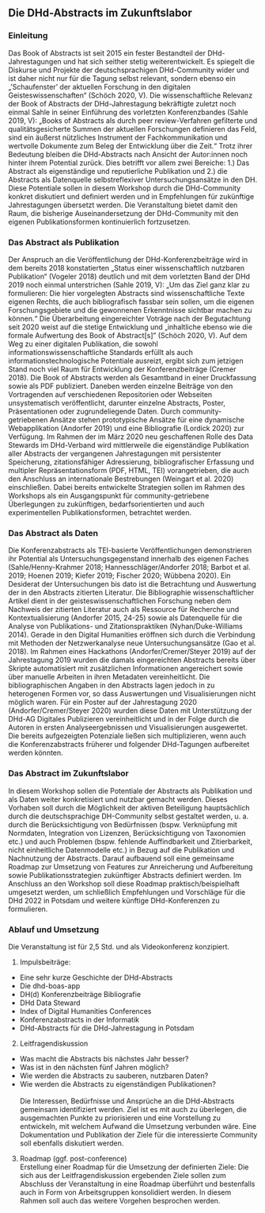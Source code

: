 ## Die DHd-Abstracts im Zukunftslabor
### Einleitung
Das Book of Abstracts ist seit 2015 ein fester Bestandteil der DHd-Jahrestagungen und hat sich seither stetig weiterentwickelt. Es spiegelt die Diskurse und Projekte der deutschsprachigen DHd-Community wider und ist daher nicht nur für die Tagung selbst relevant, sondern ebenso ein „’Schaufenster’ der aktuellen Forschung in den digitalen Geisteswissenschaften“ (Schöch 2020, V). Die wissenschaftliche Relevanz der Book of Abstracts der DHd-Jahrestagung bekräftigte zuletzt noch einmal Sahle in seiner Einführung des vorletzten Konferenzbandes (Sahle 2019, V): „Books of Abstracts als durch peer review-Verfahren gefilterte und qualitätsgesicherte Summen der aktuellen Forschungen definieren das Feld, sind ein äußerst nützliches Instrument der Fachkommunikation und wertvolle Dokumente zum Beleg der Entwicklung über die Zeit.“ Trotz ihrer Bedeutung bleiben die DHd-Abstracts nach Ansicht der Autor:innen noch hinter ihrem Potential zurück. Dies betrifft vor allem zwei Bereiche: 1.) Das Abstract als eigenständige und reputierliche Publikation und 2.) die Abstracts als Datenquelle selbstreflexiver Untersuchungsansätze in den DH. Diese Potentiale sollen in diesem Workshop durch die DHd-Community konkret diskutiert und definiert werden und in Empfehlungen für zukünftige Jahrestagungen übersetzt werden. Die Veranstaltung bietet damit den Raum, die bisherige Auseinandersetzung der DHd-Community mit den eigenen Publikationsformen kontinuierlich fortzusetzen.
### Das Abstract als Publikation
Der Anspruch an die Veröffentlichung der DHd-Konferenzbeiträge wird in dem bereits 2018 konstatierten „Status einer wissenschaftlich nutzbaren Publikation“ (Vogeler 2018) deutlich und mit dem vorletzten Band der DHd 2019 noch einmal unterstrichen (Sahle 2019, V): „Um das Ziel ganz klar zu formulieren: Die hier vorgelegten Abstracts sind wissenschaftliche Texte eigenen Rechts, die auch bibliografisch fassbar sein sollen, um die eigenen Forschungsgebiete und die gewonnenen Erkenntnisse sichtbar machen zu können.“ Die Überarbeitung eingereichter Voträge nach der Begutachtung seit 2020 weist auf die stetige Entwicklung und „inhaltliche ebenso wie die formale Aufwertung des Book of Abstract[s]” (Schöch 2020, V). Auf dem Weg zu einer digitalen Publikation, die sowohl informationswissenschaftliche Standards erfüllt als auch informationstechnologische Potentiale ausreizt, ergibt sich zum jetzigen Stand noch viel Raum für Entwicklung der Konferenzbeiträge (Cremer 2018). Die Book of Abstracts werden als Gesamtband in einer Druckfassung sowie als PDF publiziert. Daneben werden einzelne Beiträge von den Vortragenden auf verschiedenen Repositorien oder Webseiten unsystematisch veröffentlicht, darunter einzelne Abstracts, Poster, Präsentationen oder zugrundeliegende Daten. Durch community-getriebenen Ansätze stehen prototypische Ansätze für eine dynamische Webapplikation (Andorfer 2019) und eine Bibliografie (Lordick 2020) zur Verfügung. Im Rahmen der im März 2020 neu geschaffenen Rolle des Data Stewards im DHd-Verband wird mittlerweile die eigenständige Publikation aller Abstracts der vergangenen Jahrestagungen mit persistenter Speicherung, zitationsfähiger Adressierung, bibliografischer Erfassung und multipler Repräsentationsform (PDF, HTML, TEI) vorangetrieben, die auch den Anschluss an internationale Bestrebungen (Weingart et al. 2020) einschließen. Dabei bereits entwickelte Strategien sollen im Rahmen des Workshops als ein Ausgangspunkt für community-getriebene Überlegungen zu zukünftigen, bedarfsorientierten und auch experimentellen Publikationsformen, betrachtet werden.
### Das Abstract als Daten
Die Konferenzabstracts als TEI-basierte Veröffentlichungen demonstrieren ihr Potential als Untersuchungsgegenstand innerhalb des eigenen Faches (Sahle/Henny-Krahmer 2018; Hannesschläger/Andorfer 2018; Barbot et al. 2019; Hoenen 2019; Kiefer 2019; Fischer 2020; Wübbena 2020). Ein Desiderat der Untersuchungen bis dato ist die Betrachtung und Auswertung der in den Abstracts zitierten Literatur. Die Bibliographie wissenschaftlicher Artikel dient in der geisteswissenschaftlichen Forschung neben dem Nachweis der zitierten Literatur auch als Ressource für Recherche und Kontextualisierung (Andorfer 2015, 24-25) sowie als Datenquelle für die Analyse von Publikations- und Zitationspraktiken (Nyhan/Duke-Williams 2014). Gerade in den Digital Humanities eröffnen sich durch die Verbindung mit Methoden der Netzwerkanalyse neue Untersuchungsansätze (Gao et al. 2018). Im Rahmen eines Hackathons (Andorfer/Cremer/Steyer 2019) auf der Jahrestagung 2019 wurden die damals eingereichten Abstracts bereits über Skripte automatisiert mit zusätzlichen Informationen angereichert sowie über manuelle Arbeiten in ihren Metadaten vereinheitlicht. Die bibliographischen Angaben in den Abstracts lagen jedoch in zu heterogenen Formen vor, so dass Auswertungen und Visualisierungen nicht möglich waren. Für ein Poster auf der Jahrestagung 2020 (Andorfer/Cremer/Steyer 2020) wurden diese Daten mit Unterstützung der DHd-AG Digitales Publizieren vereinheitlicht und in der Folge durch die Autoren in ersten Analyseergebnissen und Visualisierungen ausgewertet. Die bereits aufgezeigten Potenziale ließen sich multiplizieren, wenn auch die Konferenzabstracts früherer und folgender DHd-Tagungen aufbereitet werden könnten.
### Das Abstract im Zukunftslabor
In diesem Workshop sollen die Potentiale der Abstracts als Publikation und als Daten weiter konkretisiert und nutzbar gemacht werden. Dieses Vorhaben soll durch die Möglichkeit der aktiven Beteiligung hauptsächlich durch die deutschsprachige DH-Community selbst gestaltet werden, u. a. durch die Berücksichtigung von Bedürfnissen (bspw. Verknüpfung mit Normdaten, Integration von Lizenzen, Berücksichtigung von Taxonomien etc.) und auch Problemen (bspw. fehlende Auffindbarkeit und Zitierbarkeit, nicht einheitliche Datenmodelle etc.) in Bezug auf die Publikation und Nachnutzung der Abstracts. Darauf aufbauend soll eine gemeinsame Roadmap zur Umsetzung von Features zur Anreicherung und Aufbereitung sowie Publikationsstrategien zukünftiger Abstracts definiert werden. Im Anschluss an den Workshop soll diese Roadmap praktisch/beispielhaft umgesetzt werden, um schließlich Empfehlungen und Vorschläge für die DHd 2022 in Potsdam und weitere künftige DHd-Konferenzen zu formulieren.
### Ablauf und Umsetzung
Die Veranstaltung ist für 2,5 Std. und als Videokonferenz konzipiert.
1) Impulsbeiträge:
- Eine sehr kurze Geschichte der DHd-Abstracts
- Die dhd-boas-app
- DH(d) Konferenzbeiträge Bibliografie
- DHd Data Steward
- Index of Digital Humanities Conferences
- Konferenzabstracts in der Informatik
- DHd-Abstracts für die DHd-Jahrestagung in Potsdam
2) Leitfragendiskussion
- Was macht die Abstracts bis nächstes Jahr besser?
- Was ist in den nächsten fünf Jahren möglich?
- Wie werden die Abstracts zu sauberen, nutzbaren Daten?
- Wie werden die Abstracts zu eigenständigen Publikationen? \
 \
Die Interessen, Bedürfnisse und Ansprüche an die DHd-Abstracts gemeinsam identifiziert werden. Ziel ist es mit auch zu überlegen, die ausgemachten Punkte zu priorisieren und eine Vorstellung zu entwickeln, mit welchem Aufwand die Umsetzung verbunden wäre. Eine Dokumentation und Publikation der Ziele für die interessierte Community soll ebenfalls diskutiert werden.

3) Roadmap (ggf. post-conference) \
Erstellung einer Roadmap für die Umsetzung der definierten Ziele: Die sich aus der Leitfragendiskussion ergebenden Ziele sollen zum Abschluss der Veranstaltung in eine Roadmap überführt und bestenfalls auch in Form von Arbeitsgruppen konsolidiert werden. In diesem Rahmen soll auch das weitere Vorgehen besprochen werden.
